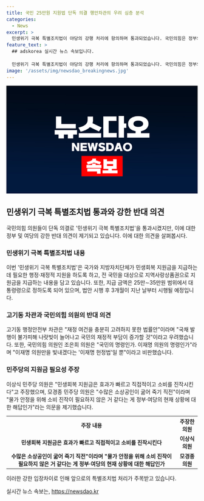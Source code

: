 ```yaml
---
title: 국민 25만원 지원법 단독 의결 행안차관의 우려 심층 분석
categories:
  - News
excerpt: >
  민생위기 극복 특별조치법이 야당의 강행 처리에 항의하며 통과되었습니다. 국민의힘은 정부의 재정 여건을 고려하지 못했다며 반대하고, 이를 이재명 헌정법이라 비판했습니다. 반면 더불어민주당은 소비 진작을 위해 지원금이 필요하다고 주장했습니다. 앞으로 법안심사로 특별조치법을 처리할 방침이며, 정부와 여당의 입장이 상반되는 가운데 논의가 이어질 전망입니다.
feature_text: >
  ## adskorea 실시간 뉴스 속보입니다.

  민생위기 극복 특별조치법이 야당의 강행 처리에 항의하며 통과되었습니다. 국민의힘은 정부의 재정 여건을 고려하지 못했다며 반대하고, 이를 이재명 헌정법이라 비판했습니다. 반면 더불어민주당은 소비 진작을 위해 지원금이 필요하다고 주장했습니다. 앞으로 법안심사로 특별조치법을 처리할 방침이며, 정부와 여당의 입장이 상반되는 가운데 논의가 이어질 전망입니다.
image: '/assets/img/newsdao_breakingnews.jpg'
---
```


<p><img src="/assets/img/newsdao_breakingnews.jpg" alt="adskorea 속보" /></p>

<h2 data-ke-size="size26">민생위기 극복 특별조치법 통과와 강한 반대 의견</h2>

<p data-ke-size="size16">국민의힘 의원들이 단독 의결로 '민생위기 극복 특별조치법'을 통과시켰지만, 이에 대한 정부 및 여당의 강한 반대 의견이 제기되고 있습니다. 이에 대한 의견을 살펴봅시다.</p>

<h3>민생위기 극복 특별조치법 내용</h3>

<p data-ke-size="size16">이번 '민생위기 극복 특별조치법'은 국가와 지방자치단체가 민생회복 지원금을 지급하는 데 필요한 행정·재정적 지원을 하도록 하고, 전 국민을 대상으로 지역사랑상품권으로 지원금을 지급하는 내용을 담고 있습니다. 또한, 지급 금액은 25만∼35만원 범위에서 대통령령으로 정하도록 되어 있으며, 법안 시행 후 3개월이 지난 날부터 시행될 예정입니다.</p>

<h3>고기동 차관과 국민의힘 의원의 반대 의견</h3>

<p data-ke-size="size16">고기동 행정안전부 차관은 "재정 여건을 충분히 고려하지 못한 법률안"이라며 "국채 발행이 불가피해 나랏빚이 늘어나고 국민의 재정적 부담이 증가할 것"이라고 우려했습니다. 또한, 국민의힘 의원인 조은희 의원은 "국민의 명령인가. 이재명 의원의 명령인가"라며 "이재명 의원만을 빛내겠다는 '이재명 헌정법'일 뿐"이라고 비판했습니다.</p>

<h3>민주당의 지원금 필요성 주장</h3>

<p data-ke-size="size16">이상식 민주당 의원은 "민생회복 지원금은 효과가 빠르고 직접적이고 소비를 진작시킨다"고 주장했으며, 모경종 민주당 의원은 "수많은 소상공인이 굶어 죽기 직전"이라며 "물가 안정을 위해 소비 진작이 필요하지 않은 거 같다는 게 정부·여당의 현재 상황에 대한 해답인가"라는 의문을 제기했습니다.</p>

<table>
    <tr>
        <th style="text-align: center;">주장 내용</th>
        <th style="text-align: center;">주장한 의원</th>
    </tr>
    <tr>
        <td style="text-align: center; height: 17px;"><b>민생회복 지원금은 효과가 빠르고 직접적이고 소비를 진작시킨다</b></td>
        <td style="text-align: center; height: 17px;"><b>이상식 의원</b></td>
    </tr>
    <tr>
        <td style="text-align: center; height: 17px;"><b>수많은 소상공인이 굶어 죽기 직전"이라며 "물가 안정을 위해 소비 진작이 필요하지 않은 거 같다는 게 정부·여당의 현재 상황에 대한 해답인가</b></td>
        <td style="text-align: center; height: 17px;"><b>모경종 의원</b></td>
    </tr>
</table>

<p data-ke-size="size16">이러한 강한 입장차이로 인해 앞으로의 특별조치법 처리가 주목받고 있습니다.</p>
실시간 뉴스 속보는, <a href="https://newsdao.kr" rel="dofollow">https://newsdao.kr</a>


